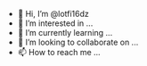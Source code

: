 - 👋 Hi, I’m @lotfi16dz
- 👀 I’m interested in ...
- 🌱 I’m currently learning ...
- 💞️ I’m looking to collaborate on ...
- 📫 How to reach me ...

<!---
lotfi16dz/lotfi16dz is a ✨ special ✨ repository because its `README.md` (this file) appears on your GitHub profile.
You can click the Preview link to take a look at your changes.
--->

